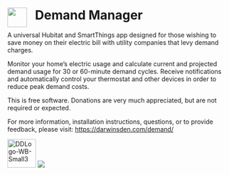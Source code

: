 # <img width="44" src ='https://user-images.githubusercontent.com/17802474/150605391-12721037-2a88-4c06-bf95-f515e9ec721d.png' align='left' style = 'padding-right: 15px'>Demand Manager

A universal Hubitat and SmartThings app designed for those wishing to save money on their electric bill with utility companies that levy demand charges.

Monitor your home’s electric usage and calculate current and projected demand usage for 30 or 60-minute demand cycles. Receive notifications and automatically control your thermostat and other devices in order to reduce peak demand costs.

This is free software. Donations are very much appreciated, but are not required or expected. 

For more information, installation instructions, questions, or to provide feedback, please visit: https://darwinsden.com/demand/

<img width="64" alt="DDLogo-WB-Small3" src="https://user-images.githubusercontent.com/17802474/150580048-afb796eb-d8e2-40f7-83f0-7b5c1783cd24.png"> <a href='https://www.paypal.com/paypalme/darwinsden'>
<img src='https://www.paypalobjects.com/en_US/i/btn/btn_donate_SM.gif'></a></div>
